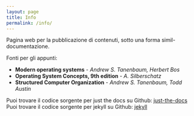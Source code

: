 ```yaml
---
layout: page
title: Info
permalink: /info/
---
```


Pagina web per la pubblicazione di contenuti, sotto una forma simil-documentazione.

Fonti per gli appunti:
- **Modern operating systems** - _Andrew S. Tanenbaum, Herbert Bos_
- **Operating System Concepts, 9th edition** - _A. Silberschatz_
- **Structured Computer Organization** - _Andrew S. Tanenbaum, Todd Austin_

Puoi trovare il codice sorgente per just the docs su Github: [just-the-docs](https://github.com/pmarsceill/just-the-docs)
Puoi trovare il codice sorgente per jekyll su Github: [jekyll](https://github.com/jekyll/jekyll)